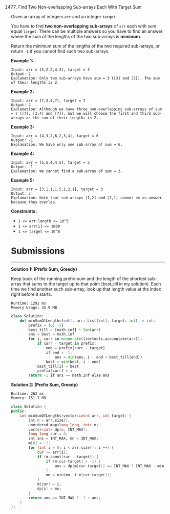 1477. Find Two Non-overlapping Sub-arrays Each With Target Sum

Given an array of integers `arr` and an integer `target`.

You have to find **two non-overlapping sub-arrays** of `arr` each with sum equal `target`. There can be multiple answers so you have to find an answer where the sum of the lengths of the two sub-arrays is **minimum**.

Return the minimum sum of the lengths of the two required sub-arrays, or return `-1` if you cannot find such two sub-arrays.

 

**Example 1:**
```
Input: arr = [3,2,2,4,3], target = 3
Output: 2
Explanation: Only two sub-arrays have sum = 3 ([3] and [3]). The sum of their lengths is 2.
```

**Example 2:**
```
Input: arr = [7,3,4,7], target = 7
Output: 2
Explanation: Although we have three non-overlapping sub-arrays of sum = 7 ([7], [3,4] and [7]), but we will choose the first and third sub-arrays as the sum of their lengths is 2.
```

**Example 3:**
```
Input: arr = [4,3,2,6,2,3,4], target = 6
Output: -1
Explanation: We have only one sub-array of sum = 6.
```

**Example 4:**
```
Input: arr = [5,5,4,4,5], target = 3
Output: -1
Explanation: We cannot find a sub-array of sum = 3.
```

**Example 5:**
```
Input: arr = [3,1,1,1,5,1,2,1], target = 3
Output: 3
Explanation: Note that sub-arrays [1,2] and [2,1] cannot be an answer because they overlap.
```

**Constraints:**

* `1 <= arr.length <= 10^5`
* `1 <= arr[i] <= 1000`
* `1 <= target <= 10^8`

# Submissions
---
**Solution 1: (Prefix Sum, Greedy)**

Keep track of the running prefix-sum and the length of the shortest sub-array that sums to the target up to that point (best_till in my solution).
Each time we find another such sub-array, look up that length value at the index right before it starts.

```
Runtime: 1292 ms
Memory Usage: 35.9 MB
```
```python
class Solution:
    def minSumOfLengths(self, arr: List[int], target: int) -> int:
        prefix = {0: -1}
        best_till = [math.inf] * len(arr)
        ans = best = math.inf
        for i, curr in enumerate(itertools.accumulate(arr)):
            if curr - target in prefix:
                end = prefix[curr - target]
                if end > -1:
                    ans = min(ans, i - end + best_till[end])
                best = min(best, i - end)
            best_till[i] = best
            prefix[curr] = i
        return -1 if ans == math.inf else ans
```

**Solution 2: (Prefix Sum, Greedy)**
```
Runtime: 262 ms
Memory: 151.7 MB
```
```c++
class Solution {
public:
    int minSumOfLengths(vector<int>& arr, int target) {
        int n = arr.size();
        unordered_map<long long, int> m;
        vector<int> dp(n, INT_MAX);
        long long cur = 0;
        int ans = INT_MAX, mn = INT_MAX;
        m[0] = -1;
        for (int i = 0; i < arr.size(); i ++) {
            cur += arr[i];
            if (m.count(cur - target)) {
                if (m[cur-target] > -1) {
                    ans = dp[m[cur-target]] == INT_MAX ? INT_MAX : min(ans, i-m[cur-target] + dp[m[cur-target]]);
                }
                mn = min(mn, i-m[cur-target]);
            }
            m[cur] = i;
            dp[i] = mn;
        }
        return ans == INT_MAX ? -1 : ans;
    }
};
```
